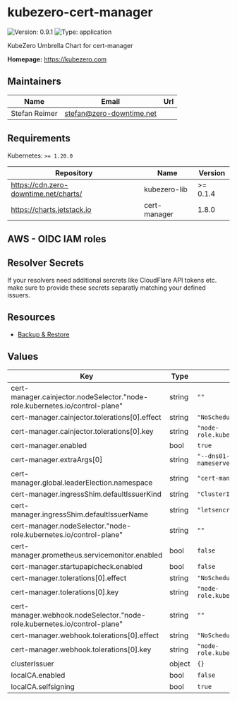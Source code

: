 # kubezero-cert-manager

![Version: 0.9.1](https://img.shields.io/badge/Version-0.9.1-informational?style=flat-square) ![Type: application](https://img.shields.io/badge/Type-application-informational?style=flat-square)

KubeZero Umbrella Chart for cert-manager

**Homepage:** <https://kubezero.com>

## Maintainers

| Name | Email | Url |
| ---- | ------ | --- |
| Stefan Reimer | <stefan@zero-downtime.net> |  |

## Requirements

Kubernetes: `>= 1.20.0`

| Repository | Name | Version |
|------------|------|---------|
| https://cdn.zero-downtime.net/charts/ | kubezero-lib | >= 0.1.4 |
| https://charts.jetstack.io | cert-manager | 1.8.0 |

## AWS - OIDC IAM roles

## Resolver Secrets
If your resolvers need additional sercrets like CloudFlare API tokens etc. make sure to provide these secrets separatly matching your defined issuers.

## Resources
- [Backup & Restore](https://cert-manager.io/docs/tutorials/backup/)
## Values

| Key | Type | Default | Description |
|-----|------|---------|-------------|
| cert-manager.cainjector.nodeSelector."node-role.kubernetes.io/control-plane" | string | `""` |  |
| cert-manager.cainjector.tolerations[0].effect | string | `"NoSchedule"` |  |
| cert-manager.cainjector.tolerations[0].key | string | `"node-role.kubernetes.io/master"` |  |
| cert-manager.enabled | bool | `true` |  |
| cert-manager.extraArgs[0] | string | `"--dns01-recursive-nameservers-only"` |  |
| cert-manager.global.leaderElection.namespace | string | `"cert-manager"` |  |
| cert-manager.ingressShim.defaultIssuerKind | string | `"ClusterIssuer"` |  |
| cert-manager.ingressShim.defaultIssuerName | string | `"letsencrypt-dns-prod"` |  |
| cert-manager.nodeSelector."node-role.kubernetes.io/control-plane" | string | `""` |  |
| cert-manager.prometheus.servicemonitor.enabled | bool | `false` |  |
| cert-manager.startupapicheck.enabled | bool | `false` |  |
| cert-manager.tolerations[0].effect | string | `"NoSchedule"` |  |
| cert-manager.tolerations[0].key | string | `"node-role.kubernetes.io/master"` |  |
| cert-manager.webhook.nodeSelector."node-role.kubernetes.io/control-plane" | string | `""` |  |
| cert-manager.webhook.tolerations[0].effect | string | `"NoSchedule"` |  |
| cert-manager.webhook.tolerations[0].key | string | `"node-role.kubernetes.io/master"` |  |
| clusterIssuer | object | `{}` |  |
| localCA.enabled | bool | `false` |  |
| localCA.selfsigning | bool | `true` |  |
